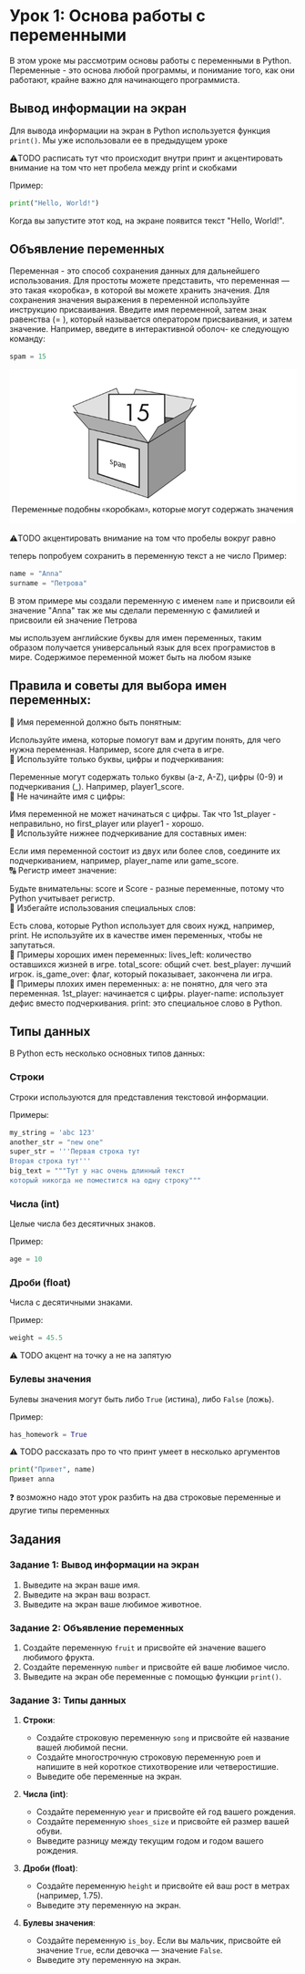 # Урок 1: Основа работы с переменными

В этом уроке мы рассмотрим основы работы с переменными в Python. Переменные - это основа любой программы, и понимание того, как они работают, крайне важно для начинающего программиста.

## Вывод информации на экран

Для вывода информации на экран в Python используется функция `print()`.
Мы уже использовали ее в предыдущем уроке

:warning:TODO расписать тут что происходит внутри принт и акцентировать внимание на том что нет пробела между print и скобками

Пример:
```python
print("Hello, World!")
```
Когда вы запустите этот код, на экране появится текст "Hello, World!".

## Объявление переменных

Переменная - это способ сохранения данных для дальнейшего использования. 
Для простоты можете представить, что переменная — это такая
«коробка», в которой вы можете хранить значения. 
Для сохранения значения выражения в переменной используйте инструкцию присваивания. 
Введите имя переменной, затем знак равенства (= ), который называется оператором
присваивания, и затем значение. Например, введите в интерактивной оболоч-
ке следующую команду:
```python
spam = 15

```
![рисунок1](images/u1_img1.png)

:warning:TODO акцентировать внимание на том что пробелы вокруг равно

теперь попробуем сохранить в переменную текст а не число
Пример:
```python
name = "Anna"
surname = "Петрова"
```
В этом примере мы создали переменную с именем `name` и присвоили ей значение "Anna"
так же мы сделали переменную  с фамилией и присвоили ей значение Петрова

мы используем английские буквы для имен переменных, таким образом получается универсальный язык для всех програмистов в мире.
Содержимое переменной может быть на любом языке

## Правила и советы для выбора имен переменных:
📛 Имя переменной должно быть понятным:

Используйте имена, которые помогут вам и другим понять, для чего нужна переменная. Например, score для счета в игре.  
🔡 Используйте только буквы, цифры и подчеркивания:

Переменные могут содержать только буквы (a-z, A-Z), цифры (0-9) и подчеркивания (_). Например, player1_score.  
🚫 Не начинайте имя с цифры:

Имя переменной не может начинаться с цифры. Так что 1st_player - неправильно, но first_player или player1 - хорошо.  
🐫 Используйте нижнее подчеркивание для составных имен:

Если имя переменной состоит из двух или более слов, соедините их подчеркиванием, например, player_name или game_score.  
🔠 Регистр имеет значение:

Будьте внимательны: score и Score - разные переменные, потому что Python учитывает регистр.  
🚷 Избегайте использования специальных слов:

Есть слова, которые Python использует для своих нужд, например, print. Не используйте их в качестве имен переменных, чтобы не запутаться.  
🎉 Примеры хороших имен переменных:
lives_left: количество оставшихся жизней в игре.
total_score: общий счет.
best_player: лучший игрок.
is_game_over: флаг, который показывает, закончена ли игра.  
🚨 Примеры плохих имен переменных:
a: не понятно, для чего эта переменная.
1st_player: начинается с цифры.
player-name: использует дефис вместо подчеркивания.
print: это специальное слово в Python.

## Типы данных

В Python есть несколько основных типов данных:

### Строки

Строки используются для представления текстовой информации. 

Примеры:
```python
my_string = 'abc 123'
another_str = "new one"
super_str = '''Первая строка тут
Вторая строка тут'''
big_text = """Тут у нас очень длинный текст
который никогда не поместится на одну строку"""
```

### Числа (int)

Целые числа без десятичных знаков. 

Пример:
```python
age = 10
```

### Дроби (float)

Числа с десятичными знаками. 

Пример:
```python
weight = 45.5
```
:warning: TODO акцент на точку а не на запятую

### Булевы значения

Булевы значения могут быть либо `True` (истина), либо `False` (ложь). 

Пример:
```python
has_homework = True
```

:warning: TODO рассказать про то что принт умеет в несколько аргументов
```python
print("Привет", name)
Привет anna

```
:question:
возможно надо этот урок разбить на два
строковые переменные и другие типы переменных
## Задания

### Задание 1: Вывод информации на экран

1. Выведите на экран ваше имя.
2. Выведите на экран ваш возраст.
3. Выведите на экран ваше любимое животное.

### Задание 2: Объявление переменных

1. Создайте переменную `fruit` и присвойте ей значение вашего любимого фрукта.
2. Создайте переменную `number` и присвойте ей ваше любимое число.
3. Выведите на экран обе переменные с помощью функции `print()`.

### Задание 3: Типы данных

1. **Строки**:
   - Создайте строковую переменную `song` и присвойте ей название вашей любимой песни.
   - Создайте многострочную строковую переменную `poem` и напишите в ней короткое стихотворение или четверостишие.
   - Выведите обе переменные на экран.

2. **Числа (int)**:
   - Создайте переменную `year` и присвойте ей год вашего рождения.
   - Создайте переменную `shoes_size` и присвойте ей размер вашей обуви.
   - Выведите разницу между текущим годом и годом вашего рождения.

3. **Дроби (float)**:
   - Создайте переменную `height` и присвойте ей ваш рост в метрах (например, 1.75).
   - Выведите эту переменную на экран.

4. **Булевы значения**:
   - Создайте переменную `is_boy`. Если вы мальчик, присвойте ей значение `True`, если девочка — значение `False`.
   - Выведите эту переменную на экран.
